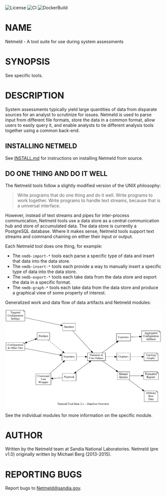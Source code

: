 ![License](https://img.shields.io/github/license/netmeld/netmeld)
![CI](https://github.com/netmeld/netmeld/workflows/CI/badge.svg)
![DockerBuild](https://github.com/netmeld/netmeld/workflows/DockerBuild/badge.svg)

NAME
====

Netmeld - A tool suite for use during system assessments


SYNOPSIS
========

See specific tools.


DESCRIPTION
===========

System assessments typically yield large quantities of data from disparate
sources for an analyst to scrutinize for issues.  Netmeld is used to parse
input from different file formats, store the data in a common format, allow
users to easily query it, and enable analysts to tie different analysis tools
together using a common back-end.

INSTALLING NETMELD
------------------

See [INSTALL.md](docs/INSTALL.md) for instructions on installing Netmeld
from source.

DO ONE THING AND DO IT WELL
---------------------------

The Netmeld tools follow a slightly modified version of the UNIX philosophy:
> Write programs that do one thing and do it well.
> Write programs to work together.
> Write programs to handle text streams, because that is a universal interface.

However, instead of text streams and pipes for inter-process communication,
Netmeld tools use a data store as a central communication hub and store of
accumulated data.  The data store is currently a PostgreSQL database.
Where it makes sense, Netmeld tools support text streams and command chaining
on either their input or output.

Each Netmeld tool does one thing, for example:
* The `nmdb-import-*` tools each parse a specific type of data
and insert that data into the data store.
* The `nmdb-insert-*` tools each provide a way to manually insert
a specific type of data into the data store.
* The `nmdb-export-*` tools each take data from the data store
and export the data in a specific format.
* The `nmdb-graph-*` tools each take data from the data store
and produce a graphical view of some property of interest.

Generalized work and data flow of data artifacts and Netmeld modules:

![](docs/netmeld-overview.png)

See the individual modules for more information on the specific module.


AUTHOR
======
Written by the Netmeld team at Sandia National Laboratories.  Netmeld
(pre v1.0) originally written by Michael Berg (2013-2015).


REPORTING BUGS
==============
Report bugs to <Netmeld@sandia.gov>.
